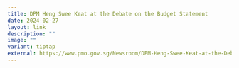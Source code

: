 ```yaml
---
title: DPM Heng Swee Keat at the Debate on the Budget Statement
date: 2024-02-27
layout: link
description: ""
image: ""
variant: tiptap
external: https://www.pmo.gov.sg/Newsroom/DPM-Heng-Swee-Keat-at-the-Debate-on-the-Budget-Statement
---
```

